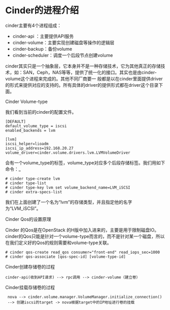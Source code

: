 # Cinder的进程介绍

cinder主要有4个进程组成：

* cinder-api ：主要提供API服务
* cinder-volume：主要实现创建磁盘等操作的逻辑层
* cinder-backup：备份volume
* cinder-scheduler：调度一个后段节点创建volume

cinder其实只是一个抽象层，它本身并不是一种存储技术，它为其他真正的存储技术，如：SAN，Ceph，NAS等等，提供了统一化的接口。其实也是由cinder-volume这个进程来完成的。其他不同厂商要一 般都是以在cinder里面提供driver的形式来提供对应的支持的。所有具体的driver的提供形式都在driver这个目录下面。

Cinder  Volume-type

我们看到当前的cinder的配置文件。

```
[DEFAULT]
default_volume_type = iscsi
enabled_backends = lvm

[lvm]
iscsi_helper=lioadm
iscsi_ip_address=192.168.20.27
volume_driver=cinder.volume.drivers.lvm.LVMVolumeDriver
```

会有一个volume_type的标签，volume\_type对应多个后段存储标签。我们用如下命令：_

```
# cinder type-create lvm
# cinder type-list
# cinder type-key lvm set volume_backend_name=LVM_iSCSI
# cinder extra-specs-list
```

我们在上面创建了一个名为“lvm”的存储类型，并且指定他的名字为“LVM\_iSCSI”。

Cinder Qos的设置原理

Cinder 的Qos是在OpenStack 的H版中加入进来的，主要是用于限制磁盘IO。cinder的Qos只能是针对一个volume-type而言的，而不是针对某一个磁盘，所以在我们定义好的Qos的规则需要和volume-type关联。

```
# cinder qos-create read_qos consumer="front-end" read_iops_sec=1000
# cinder qos-associate [qos-spec-id] [volume-type-id]
```

Cinder创建存储卷的过程

```
cinder-api(收到API请求) --> rpc调用 --> cinder-volume（建立卷）
```

Cinder挂载存储卷的过程

```
 nova --> cinder.volume.manager.VolumeManager.initialize_connection() 
 --> 创建iscsi的target -> nova根据target中的IP地址进行卷的挂载
```



